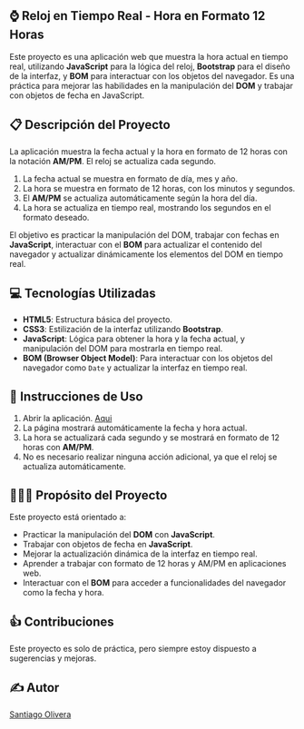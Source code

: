 ## ⌚ Reloj en Tiempo Real - Hora en Formato 12 Horas

Este proyecto es una aplicación web que muestra la hora actual en tiempo real, utilizando **JavaScript** para la lógica del reloj, **Bootstrap** para el diseño de la interfaz, y **BOM** para interactuar con los objetos del navegador. Es una práctica para mejorar las habilidades en la manipulación del **DOM** y trabajar con objetos de fecha en JavaScript.

## 📋 Descripción del Proyecto

La aplicación muestra la fecha actual y la hora en formato de 12 horas con la notación **AM/PM**. El reloj se actualiza cada segundo.

1. La fecha actual se muestra en formato de día, mes y año.
2. La hora se muestra en formato de 12 horas, con los minutos y segundos.
3. El **AM/PM** se actualiza automáticamente según la hora del día.
4. La hora se actualiza en tiempo real, mostrando los segundos en el formato deseado.

El objetivo es practicar la manipulación del DOM, trabajar con fechas en **JavaScript**, interactuar con el **BOM** para actualizar el contenido del navegador y actualizar dinámicamente los elementos del DOM en tiempo real.

## 💻 Tecnologías Utilizadas

- **HTML5**: Estructura básica del proyecto.
- **CSS3**: Estilización de la interfaz utilizando **Bootstrap**.
- **JavaScript**: Lógica para obtener la hora y la fecha actual, y manipulación del DOM para mostrarla en tiempo real.
- **BOM (Browser Object Model)**: Para interactuar con los objetos del navegador como `Date` y actualizar la interfaz en tiempo real.

## 📝 Instrucciones de Uso

1. Abrir la aplicación. [Aqui](https://pruebareloj.netlify.app/)
2. La página mostrará automáticamente la fecha y hora actual.
3. La hora se actualizará cada segundo y se mostrará en formato de 12 horas con **AM/PM**.
4. No es necesario realizar ninguna acción adicional, ya que el reloj se actualiza automáticamente.

## 👨🏻‍💻 Propósito del Proyecto

Este proyecto está orientado a:
- Practicar la manipulación del **DOM** con **JavaScript**.
- Trabajar con objetos de fecha en **JavaScript**.
- Mejorar la actualización dinámica de la interfaz en tiempo real.
- Aprender a trabajar con formato de 12 horas y AM/PM en aplicaciones web.
- Interactuar con el **BOM** para acceder a funcionalidades del navegador como la fecha y hora.
 ## 👍 Contribuciones
Este proyecto es solo de práctica, pero siempre estoy dispuesto a sugerencias y mejoras.
## ✍️ Autor
[Santiago Olivera](https://github.com/Santi-Olivera)
